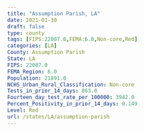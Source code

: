 ```yaml
---
title: "Assumption Parish, LA"
date: 2021-01-30
draft: false
type: county
tags: [FIPS:22007.0,FEMA:6.0,Non-core,Red]
categories: [LA]
County: Assumption Parish
State: LA
FIPS: 22007.0
FEMA_Region: 6.0
Population: 21891.0
NCHS_Urban_Rural_Classification: Non-core
Tests_in_prior_14_days: 863.0
Fourteen_day_test_rate_per_100000: 3942.0
Percent_Positivity_in_prior_14_days: 0.149
Level: Red
url: /states/LA/assumption-parish
---
```



